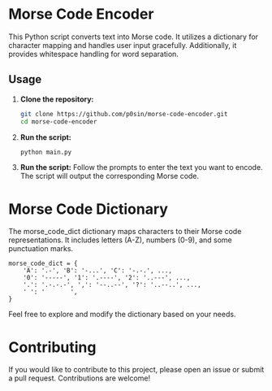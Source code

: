 # Morse Code Encoder

This Python script converts text into Morse code. It utilizes a dictionary for character mapping and handles user input gracefully. Additionally, it provides whitespace handling for word separation.

## Usage

1. **Clone the repository:**
   ```bash
   git clone https://github.com/p0sin/morse-code-encoder.git
   cd morse-code-encoder
   ```

2. **Run the script:**
    ```bash
    python main.py
    ```

3. **Run the script:**
 Follow the prompts to enter the text you want to encode. The script will output the corresponding Morse code.  

# Morse Code Dictionary

The morse_code_dict dictionary maps characters to their Morse code representations. It includes letters (A-Z), numbers (0-9), and some punctuation marks.

```
morse_code_dict = {
    'A': '.-', 'B': '-...', 'C': '-.-.', ...,
    '0': '-----', '1': '.----', '2': '..---', ...,
    '.': '.-.-.-', ',': '--..--', '?': '..--..', ...,
    ' ': '       ',
}
```

Feel free to explore and modify the dictionary based on your needs.

# Contributing

If you would like to contribute to this project, please open an issue or submit a pull request. Contributions are welcome!